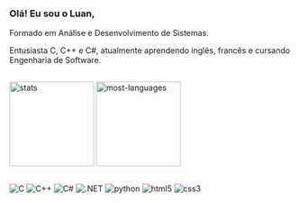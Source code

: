 ### Olá! Eu sou o Luan,
Formado em Análise e Desenvolvimento de Sistemas.

Entusiasta C, C++ e C#, atualmente aprendendo inglês, francês e cursando Engenharia de Software.
##
<div style="display: inline-block;">
    <img align="center" height="150px" src="https://github-readme-stats.vercel.app/api?username=luvr0&show_icons=true&theme=dracula&include_all_commits=true&custom_title=Luan%20GitHub%20Stats" alt="stats">
    <img align="center" height="150px" src="https://github-readme-stats.vercel.app/api/top-langs/?username=luvr0&layout=compact&theme=dracula" alt="most-languages">
</div>

##
<div style="display: inline-block;">
    <img align="center" src="https://img.shields.io/badge/C-00599C?style=for-the-badge&logo=c&logoColor=white" alt="C">
    <img align="center" src="https://img.shields.io/badge/C%2B%2B-00599C?style=for-the-badge&logo=c%2B%2B&logoColor=white" alt="C++">
    <img align="center" src="https://img.shields.io/badge/C%23-239120?style=for-the-badge&logo=c-sharp&logoColor=white" alt="C#">
    <img align="center" src="https://img.shields.io/badge/.NET-5C2D91?style=for-the-badge&logo=.net&logoColor=white" alt=".NET">
    <img align="center" src="https://img.shields.io/badge/Python-3776AB?style=for-the-badge&logo=python&logoColor=white" alt="python">
    <img align="center" src="https://img.shields.io/badge/HTML5-E34F26?style=for-the-badge&logo=html5&logoColor=white" alt="html5">
    <img align="center" src="https://img.shields.io/badge/CSS3-1572B6?style=for-the-badge&logo=css3&logoColor=white" alt="css3">
</div>
